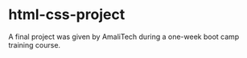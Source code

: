 # html-css-project
A final project was given by AmaliTech during a one-week boot camp training course.
